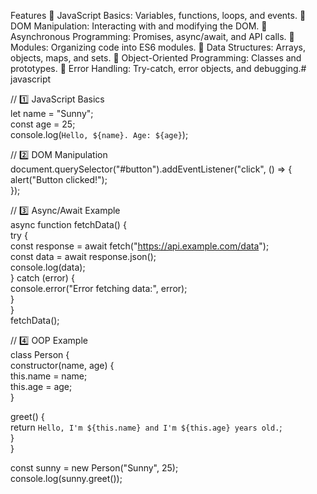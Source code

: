  Features
🔹 JavaScript Basics: Variables, functions, loops, and events.
🔹 DOM Manipulation: Interacting with and modifying the DOM.
🔹 Asynchronous Programming: Promises, async/await, and API calls.
🔹 Modules: Organizing code into ES6 modules.
🔹 Data Structures: Arrays, objects, maps, and sets.
🔹 Object-Oriented Programming: Classes and prototypes.
🔹 Error Handling: Try-catch, error objects, and debugging.# javascript

// 1️⃣ JavaScript Basics  
let name = "Sunny";  
const age = 25;  
console.log(`Hello, ${name}. Age: ${age}`);  

// 2️⃣ DOM Manipulation  
document.querySelector("#button").addEventListener("click", () => {  
  alert("Button clicked!");  
});  

// 3️⃣ Async/Await Example  
async function fetchData() {  
  try {  
    const response = await fetch("https://api.example.com/data");  
    const data = await response.json();  
    console.log(data);  
  } catch (error) {  
    console.error("Error fetching data:", error);  
  }  
}  
fetchData();  

// 4️⃣ OOP Example  
class Person {  
  constructor(name, age) {  
    this.name = name;  
    this.age = age;  
  }  

  greet() {  
    return `Hello, I'm ${this.name} and I'm ${this.age} years old.`;  
  }  
}  

const sunny = new Person("Sunny", 25);  
console.log(sunny.greet());  
